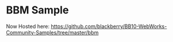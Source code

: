 # BBM Sample

Now Hosted here: https://github.com/blackberry/BB10-WebWorks-Community-Samples/tree/master/bbm